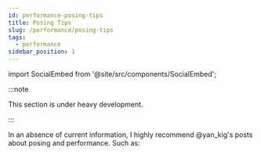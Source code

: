 ```yaml
---
id: performance-posing-tips
title: Posing Tips
slug: /performance/posing-tips
tags:
  - performance
sidebar_position: 1
---
```

import SocialEmbed from '@site/src/components/SocialEmbed';

:::note

This section is under heavy development.

:::


In an absence of current information, I highly recommend @yan_kig's posts about posing and performance. Such as:
<SocialEmbed post="https://twitter.com/yan_kig/status/1878761514628431898" maxWidth={820} />